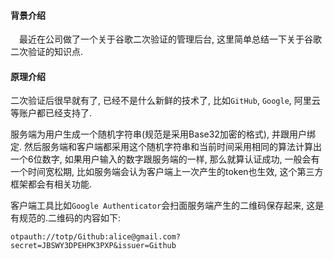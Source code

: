 #### 背景介绍

&emsp;最近在公司做了一个关于谷歌二次验证的管理后台, 这里简单总结一下关于谷歌二次验证的知识点.

#### 原理介绍

二次验证后很早就有了, 已经不是什么新鲜的技术了, 比如`GitHub`, `Google`, 阿里云等账户都已经支持了.

服务端为用户生成一个随机字符串(规范是采用Base32加密的格式), 并跟用户绑定. 然后服务端和客户端都采用这个随机字符串和当前时间采用相同的算法计算出一个6位数字, 如果用户输入的数字跟服务端的一样, 那么就算认证成功, 一般会有一个时间宽松期, 比如服务端会认为客户端上一次产生的token也生效, 这个第三方框架都会有相关功能.

客户端工具比如`Google Authenticator`会扫面服务端产生的二维码保存起来, 这是有规范的.二维码的内容如下:

```
otpauth://totp/Github:alice@gmail.com?secret=JBSWY3DPEHPK3PXP&issuer=Github

```

